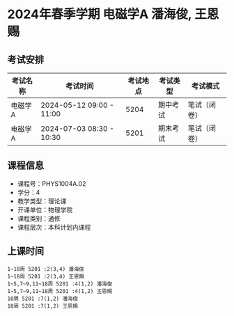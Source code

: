 # 2024年春季学期 电磁学A 潘海俊, 王恩赐




## 考试安排

| 考试名称 | 考试时间 | 考试地点 | 考试类型 | 考试模式 |
| -------- | -------- | -------- | -------- | -------- |
| 电磁学A | 2024-05-12 09:00 - 11:00 | 5204 | 期中考试 | 笔试（闭卷） |
| 电磁学A | 2024-07-03 08:30 - 10:30 | 5201 | 期末考试 | 笔试（闭卷） |





## 课程信息

- 课程号：PHYS1004A.02
- 学分：4
- 教学类型：理论课
- 开课单位：物理学院
- 课程类别：通修
- 课程层次：本科计划内课程

## 上课时间

```
1~18周 5201 :2(3,4) 潘海俊
1~18周 5201 :2(3,4) 王恩赐
1~5,7~9,11~18周 5201 :4(1,2) 潘海俊
1~5,7~9,11~18周 5201 :4(1,2) 王恩赐
10周 5201 :7(1,2) 潘海俊
10周 5201 :7(1,2) 王恩赐
```

